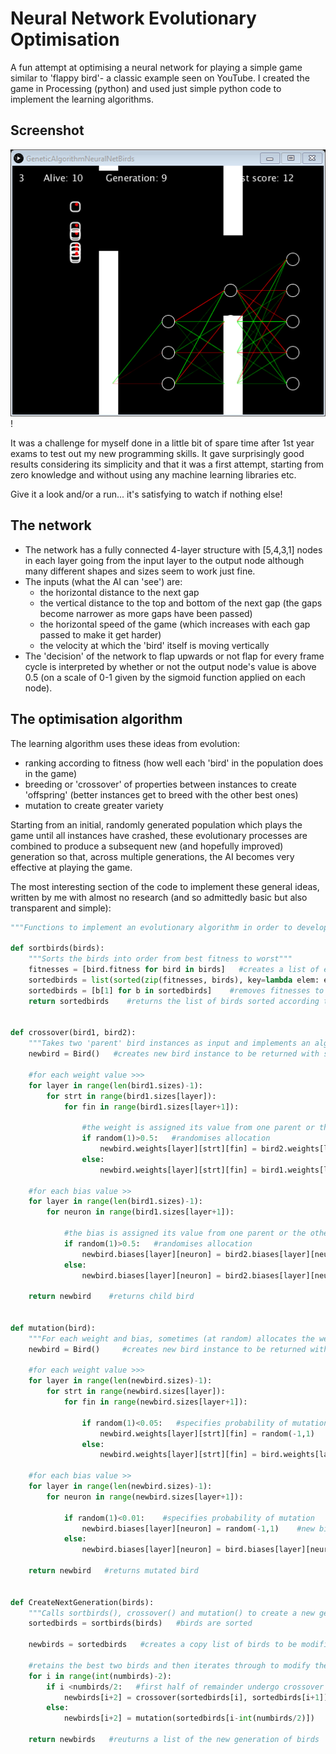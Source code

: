 
# Neural Network Evolutionary Optimisation
A fun attempt at optimising a neural network for playing a simple game similar to 'flappy bird'- a classic example seen on YouTube. I created the game in Processing (python) and used just simple python code to implement the learning algorithms.

## Screenshot
![alt text](https://github.com/J-Leetch/Neural-Network-Evolutionary-Optimisation/blob/master/screenshot.png)!

It was a challenge for myself done in a little bit of spare time after 1st year exams to test out my new programming skills. It gave surprisingly good results considering its simplicity and that it was a first attempt, starting from zero knowledge and without using any machine learning libraries etc.

Give it a look and/or a run... it's satisfying to watch if nothing else!

## The network
- The network has a fully connected 4-layer structure with [5,4,3,1] nodes in each layer going from the input layer to the output node although many different shapes and sizes seem to work just fine.
- The inputs (what the AI can 'see') are:
  - the horizontal distance to the next gap
  - the vertical distance to the top and bottom of the next gap (the gaps become narrower as more gaps have been passed)
  - the horizontal speed of the game (which increases with each gap passed to make it get harder)
  - the velocity at which the 'bird' itself is moving vertically
- The 'decision' of the network to flap upwards or not flap for every frame cycle is interpreted by whether or not the output node's value is above 0.5 (on a scale of 0-1 given by the sigmoid function applied on each node). 

## The optimisation algorithm
The learning algorithm uses these ideas from evolution:
- ranking according to fitness (how well each 'bird' in the population does in the game)
- breeding or 'crossover' of properties between instances to create 'offspring' (better instances get to breed with the other best ones)
- mutation to create greater variety

Starting from an initial, randomly generated population which plays the game until all instances have crashed, these evolutionary processes are combined to produce a subsequent new (and hopefully improved) generation so that, across multiple generations, the AI becomes very effective at playing the game.

The most interesting section of the code to implement these general ideas, written by me with almost no research (and so admittedly basic but also transparent and simple): 

```python
"""Functions to implement an evolutionary algorithm in order to develop the birds"""
        
def sortbirds(birds):
    """Sorts the birds into order from best fitness to worst"""
    fitnesses = [bird.fitness for bird in birds]   #creates a list of each bird's fitness
    sortedbirds = list(sorted(zip(fitnesses, birds), key=lambda elem: elem[0], reverse=True))    #sorts the birds using the list of fitnesses as a key
    sortedbirds = [b[1] for b in sortedbirds]    #removes fitnesses to give a list of just bird instances
    return sortedbirds    #returns the list of birds sorted according to fitness


def crossover(bird1, bird2):
    """Takes two 'parent' bird instances as input and implements an algorithm to combine features from each of them and produce a 'child' bird"""
    newbird = Bird()   #creates new bird instance to be returned with specified neural network attributes
    
    #for each weight value >>>
    for layer in range(len(bird1.sizes)-1):
        for strt in range(bird1.sizes[layer]):
            for fin in range(bird1.sizes[layer+1]):
                
                #the weight is assigned its value from one parent or the other at random
                if random(1)>0.5:   #randomises allocation
                    newbird.weights[layer][strt][fin] = bird2.weights[layer][strt][fin]    #weight from parent 2
                else:
                    newbird.weights[layer][strt][fin] = bird1.weights[layer][strt][fin]    #weight from parent 1
                       
    #for each bias value >> 
    for layer in range(len(bird1.sizes)-1):
        for neuron in range(bird1.sizes[layer+1]):
            
            #the bias is assigned its value from one parent or the other at random
            if random(1)>0.5:   #randomises allocation
                newbird.biases[layer][neuron] = bird2.biases[layer][neuron]    #bias from parent 2
            else:
                newbird.biases[layer][neuron] = bird2.biases[layer][neuron]    #bias from parent 1
    
    return newbird    #returns child bird
                
   
def mutation(bird):
    """For each weight and bias, sometimes (at random) allocates the weight/bias a random value between -1 and 1"""
    newbird = Bird()     #creates new bird instance to be returned with mutated neural network attributes
    
    #for each weight value >>>
    for layer in range(len(newbird.sizes)-1):
        for strt in range(newbird.sizes[layer]):
            for fin in range(newbird.sizes[layer+1]):
                
                if random(1)<0.05:   #specifies probability of mutation
                    newbird.weights[layer][strt][fin] = random(-1,1)   #new bird assigned a random weight
                else:
                    newbird.weights[layer][strt][fin] = bird.weights[layer][strt][fin]    #new bird assigned original weight
    
    #for each bias value >>
    for layer in range(len(newbird.sizes)-1):
        for neuron in range(newbird.sizes[layer+1]):
            
            if random(1)<0.01:    #specifies probability of mutation
                newbird.biases[layer][neuron] = random(-1,1)    #new bird assigned a random bias
            else:
                newbird.biases[layer][neuron] = bird.biases[layer][neuron]    #new bird assigned original bias
   
    return newbird   #returns mutated bird

    
def CreateNextGeneration(birds): 
    """Calls sortbirds(), crossover() and mutation() to create a new generation of birds"""   
    sortedbirds = sortbirds(birds)   #birds are sorted
        
    newbirds = sortedbirds   #creates a copy list of birds to be modified by the evolution functions
    
    #retains the best two birds and then iterates through to modify the other birds
    for i in range(int(numbirds)-2): 
        if i <numbirds/2:   #first half of remainder undergo crossover
            newbirds[i+2] = crossover(sortedbirds[i], sortedbirds[i+1])   #next new bird is a cross of two from last generation
        else:
            newbirds[i+2] = mutation(sortedbirds[i-int(numbirds/2)])   #next new bird is a mutation of a bird from last generation
   
    return newbirds   #reuturns a list of the new generation of birds
   
